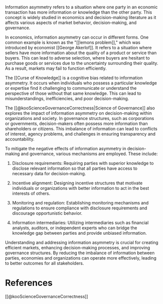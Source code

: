 Information asymmetry refers to a situation where one party in an economic transaction has more information or knowledge than the other party. This concept is widely studied in economics and decision-making literature as it affects various aspects of market behavior, decision-making, and governance.

In economics, information asymmetry can occur in different forms. One common example is known as the "[[lemons problem]]," which was introduced by economist [[George Akerlof]]. It refers to a situation where sellers have more information about the quality of a product or service than buyers. This can lead to adverse selection, where buyers are hesitant to purchase goods or services due to the uncertainty surrounding their quality. As a result, markets may fail to function efficiently.

The [[Curse of Knowledge]] is a cognitive bias related to information asymmetry. It occurs when individuals who possess a particular knowledge or expertise find it challenging to communicate or understand the perspective of those without that same knowledge. This can lead to misunderstandings, inefficiencies, and poor decision-making.

The [[@kooScienceGovernanceCorrectness|Science of Governance]] also explores the impact of information asymmetry on decision-making within organizations and society. In governance structures, such as corporations or governments, decision-makers often possess more information than shareholders or citizens. This imbalance of information can lead to conflicts of interest, agency problems, and challenges in ensuring transparency and accountability.

To mitigate the negative effects of information asymmetry in decision-making and governance, various mechanisms are employed. These include:

1. Disclosure requirements: Requiring parties with superior knowledge to disclose relevant information so that all parties have access to necessary data for decision-making.

2. Incentive alignment: Designing incentive structures that motivate individuals or organizations with better information to act in the best interests of others.

3. Monitoring and regulation: Establishing monitoring mechanisms and regulations to ensure compliance with disclosure requirements and discourage opportunistic behavior.

4. Information intermediaries: Utilizing intermediaries such as financial analysts, auditors, or independent experts who can bridge the knowledge gap between parties and provide unbiased information.

Understanding and addressing information asymmetry is crucial for creating efficient markets, enhancing decision-making processes, and improving governance structures. By reducing the imbalance of information between parties, economies and organizations can operate more effectively, leading to better outcomes for all stakeholders.

# References

[[@kooScienceGovernanceCorrectness]]